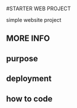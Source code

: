 #STARTER WEB PROJECT

simple website project

## MORE INFO

## purpose

## deployment

## how to code
